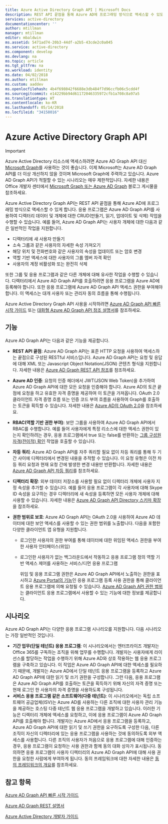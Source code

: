 ```yaml
---
title: Azure Active Directory Graph API | Microsoft Docs
description: REST API 끝점을 통해 Azure AD에 프로그래밍 방식으로 액세스할 수 있도록 해주는 Azure AD Graph API에 대한 개요 및 빠른 시작 가이드입니다.
services: active-directory
documentationcenter: ''
author: mtillman
manager: mtillman
editor: mbaldwin
ms.assetid: 5471ad74-20b3-44df-a2b5-43cde2c0a045
ms.service: active-directory
ms.component: develop
ms.devlang: na
ms.topic: article
ms.tgt_pltfrm: na
ms.workload: identity
ms.date: 04/02/2018
ms.author: mtillman
ms.custom: aaddev
ms.openlocfilehash: 4b4f698042f6688e3db484f7d96ccfb06c5cdd4f
ms.sourcegitcommit: e14229bb94d61172046335972cfb1a708c8a97a5
ms.translationtype: HT
ms.contentlocale: ko-KR
ms.lasthandoff: 05/14/2018
ms.locfileid: "34158016"
---
```

# <a name="azure-active-directory-graph-api"></a>Azure Active Directory Graph API
> [!IMPORTANT]
> Azure Active Directory 리소스에 액세스하려면 Azure AD Graph API 대신 [Microsoft Graph](https://graph.microsoft.io/)를 사용하는 것이 좋습니다. 이제 Microsoft는 Azure AD Graph API를 더 이상 개선하지 않을 것이며 Microsoft Graph에 주력하고 있습니다. Azure AD Graph API가 적절할 수 있는 시나리오는 매우 제한적입니다. 자세한 내용은 Office 개발자 센터에서 [Microsoft Graph 또는 Azure AD Graph](https://dev.office.com/blogs/microsoft-graph-or-azure-ad-graph) 블로그 게시물을 참조하세요.
> 
> 

Azure Active Directory Graph API는 REST API 끝점을 통해 Azure AD에 프로그래밍 방식으로 액세스할 수 있게 합니다. 응용 프로그램은 Azure AD Graph API를 사용하여 디렉터리 데이터 및 개체에 대한 CRUD(만들기, 읽기, 업데이트 및 삭제) 작업을 수행할 수 있습니다. 예를 들어, Azure AD Graph API는 사용자 개체에 대한 다음과 같은 일반적인 작업을 지원합니다.

* 디렉터리에 새 사용자 만들기
* 소속 그룹과 같은 사용자의 자세한 속성 가져오기
* 해당 위치 및 전화번호와 같은 사용자의 속성을 업데이트 또는 암호 변경
* 역할 기반 액세스에 대한 사용자의 그룹 멤버 자격 확인
* 사용자의 계정 비활성화 또는 완전히 삭제

또한 그룹 및 응용 프로그램과 같은 다른 개체에 대해 유사한 작업을 수행할 수 있습니다. 디렉터리에서 Azure AD Graph API를 호출하려면 응용 프로그램을 Azure AD에 등록해야 합니다. 또한 응용 프로그램에 Azure AD Graph API 액세스 권한을 부여해야 합니다. 이 액세스는 대개 사용자 또는 관리자 동의 흐름을 통해 수행됩니다.

Azure Active Directory Graph API 사용을 시작하려면 [Azure AD Graph API 빠른 시작 가이드](active-directory-graph-api-quickstart.md) 또는 [대화형 Azure AD Graph API 참조 설명서](https://msdn.microsoft.com/Library/Azure/Ad/Graph/api/api-catalog)를 참조하세요.

## <a name="features"></a>기능
Azure AD Graph API는 다음과 같은 기능을 제공합니다.

* **REST API 끝점**: Azure AD Graph API는 표준 HTTP 요청을 사용하여 액세스하는 끝점으로 구성된 RESTful 서비스입니다. Azure AD Graph API는 요청 및 응답에 대해 XML 또는 Javascript Object Notation(JSON) 콘텐츠 형식을 지원합니다. 자세한 내용은 [Azure AD Graph REST API 참조](https://msdn.microsoft.com/Library/Azure/Ad/Graph/api/api-catalog)를 참조하세요.
* **Azure AD 인증**: 요청의 인증 헤더에서 JWT(JSON Web Token)을 추가하여 Azure AD Graph API에 대한 모든 요청을 인증해야 합니다. Azure AD의 토큰 끝점에 요청을 하고 유효한 자격 증명을 제공하여 이 토큰을 가져옵니다. OAuth 2.0 클라이언트 자격 증명 흐름 또는 인증 코드 부여 흐름을 사용하여 Graph를 호출하는 토큰을 획득할 수 있습니다. 자세한 내용은 [Azure AD의 OAuth 2.0](https://msdn.microsoft.com/library/azure/dn645545.aspx)을 참조하세요.
* **RBAC(역할 기반 권한 부여)**: 보안 그룹을 사용하여 Azure AD Graph API에서 RBAC를 수행합니다. 예를 들어 사용자에게 특정 리소스에 대한 액세스 권한이 있는지 확인하려는 경우, 응용 프로그램에서 true 또는 false를 반환하는 [그룹 구성원 자격(전이적) 확인](https://msdn.microsoft.com/Library/Azure/Ad/Graph/api/functions-and-actions#checkMemberGroups) 작업을 호출할 수 있습니다.
* **차등 쿼리**: Azure AD Graph API를 자주 쿼리할 필요 없이 차등 쿼리를 통해 두 기간 사이에 디렉터리에서 변경된 내용을 추적할 수 있습니다. 이 요청 유형은 이전 차등 쿼리 요청과 현재 요청 간에 발생한 변경 내용만 반환합니다. 자세한 내용은 [Azure AD Graph API 차등 쿼리](https://msdn.microsoft.com/Library/Azure/Ad/Graph/howto/azure-ad-graph-api-differential-query)를 참조하세요.
* **디렉터리 확장**: 외부 데이터 저장소를 사용할 필요 없이 디렉터리 개체에 사용자 지정 속성을 추가할 수 있습니다. 예를 들어 응용 프로그램이 각 사용자에 대해 Skype ID 속성을 요구하는 경우 디렉터리에 새 속성을 등록하면 모든 사용자 개체에 대해 사용할 수 있습니다. 자세한 내용은 [Azure AD Graph API Directory 스키마 확장](https://msdn.microsoft.com/Library/Azure/Ad/Graph/howto/azure-ad-graph-api-directory-schema-extensions)을 참조하세요.
* **권한 범위로 보호**: Azure AD Graph API는 OAuth 2.0을 사용하여 Azure AD 데이터에 대한 보안 액세스를 사용할 수 있는 권한 범위를 노출합니다. 다음을 포함한 다양한 클라이언트 앱 유형을 지원합니다.
  
  * 로그인한 사용자의 권한 부여를 통해 데이터에 대한 위임된 액세스 권한을 부여한 사용자 인터페이스(위임)
  * 로그인한 사용자가 없는 백그라운드에서 작동하고 응용 프로그램 정의 역할 기반 액세스 제어를 사용하는 서비스/디먼 응용 프로그램
    
    위임 및 응용 프로그램 권한은 Azure AD Graph API에서 노출하는 권한을 표시하고 [Azure Portal의 기능](https://portal.azure.com)인 응용 프로그램 등록 사용 권한을 통해 클라이언트 응용 프로그램에 의해 요청될 수 있습니다. [Azure AD Graph API 권한 범위](https://msdn.microsoft.com/Library/Azure/Ad/Graph/howto/azure-ad-graph-api-permission-scopes)는 클라이언트 응용 프로그램에서 사용할 수 있는 기능에 대한 정보를 제공합니다.

## <a name="scenarios"></a>시나리오
Azure AD Graph API는 다양한 응용 프로그램 시나리오를 지원합니다. 다음 시나리오는 가장 일반적인 것입니다.

* **기간 업무(단일 테넌트) 응용 프로그램**: 이 시나리오에서는 엔터프라이즈 개발자는 Office 365를 구독하는 조직을 위해 업무를 수행합니다. 개발자는 사용자에게 라이선스를 할당하는 작업을 수행하기 위해 Azure AD와 상호 작용하는 웹 응용 프로그램을 구축하고 있습니다. 이 작업은 Azure AD Graph API에 대한 액세스를 필요하기 때문에, 개발자는 Azure AD에서 단일 테넌트 응용 프로그램을 등록하고 Azure AD Graph API에 대한 읽기 및 쓰기 권한을 구성합니다. 그런 다음, 응용 프로그램은 Azure AD Graph API를 호출하는 토큰을 획득하기 위해 자신의 자격 증명 또는 현재 로그인 한 사용자의 자격 증명을 사용하도록 구성됩니다.
* **서비스 응용 프로그램 같은 소프트웨어(다중 테넌트)**: 이 시나리오에서는 독립 소프트웨어 공급업체(ISV)는 Azure AD를 사용하는 다른 조직에 대한 사용자 관리 기능을 제공하는 호스팅 다중 테넌트 웹 응용 프로그램을 개발하고 있습니다. 이러한 기능은 디렉터리 개체에 액세스를 요청하고, 이에 응용 프로그램이 Azure AD Graph API를 호출해야 합니다. 개발자는 Azure AD에서 응용 프로그램을 등록하고, Azure AD Graph API에 대한 읽기 및 쓰기 권한을 요구하도록 구성한 다음, 다른 조직이 자신의 디렉터리에 있는 응용 프로그램을 사용하는 것에 동의하도록 외부 액세스를 사용합니다. 다른 조직의 사용자가 처음으로 응용 프로그램에 대해 인증하는 경우, 응용 프로그램이 요청하는 사용 권한과 함께 동의 대화 상자가 표시됩니다. 동의하면 응용 프로그램이 사용자 디렉터리의 Azure AD Graph API에 대해 사용 권한을 요청한 사람에게 부여하게 됩니다. 동의 프레임워크에 대한 자세한 내용은 [동의 프레임워크의 개요](active-directory-integrating-applications.md)를 참조하세요.

## <a name="see-also"></a>참고 항목
[Azure AD Graph API 빠른 시작 가이드](active-directory-graph-api-quickstart.md)

[Azure AD Graph REST 설명서](https://msdn.microsoft.com/Library/Azure/Ad/Graph/api/api-catalog)

[Azure Active Directory 개발자 가이드](active-directory-developers-guide.md)

